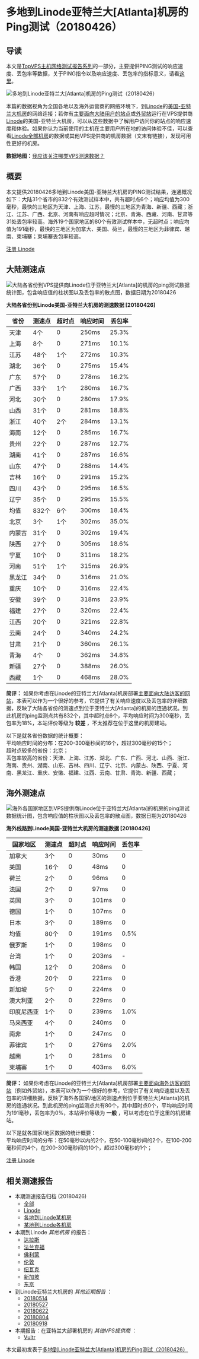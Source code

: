 #  多地到Linode亚特兰大[Atlanta]机房的Ping测试（20180426） 

## 导读

本文是[TopVPS主机网络测试报告系列](https://vps123.top/pingtest)的一部分，主要提供PING测试的响应速度、丢包率等数据，关于PING指令以及响应速度、丢包率的指标意义，请看[这里](https://vps123.top/what-is-ping.html)。

![多地到Linode亚特兰大\[Atlanta\]机房的Ping测试（20180426）](/images/thumbnails/to_linode_Atlanta.png)

本篇的数据视角为全国各地以及海外运营商的网络环境下，到[Linode](https://vps123.top/go/linode)的[美国-亚特兰大机房](https://vps123.top/linode-facilities.html#atlanta)的网络连接；若你有[主要面向大陆用户的站点](https://vps123.top/website-for-mainland-users.html)或[外贸站](https://vps123.top/website-for-internation-trade.html)运行在VPS提供商[Linode](https://vps123.top/go/linode)的美国-亚特兰大机房，可以从这些数据中了解用户访问你的站点的响应速度和体验。如果你认为当前使用的主机在主要用户所在地的访问体验不佳，可以查看[Linode全部机房](/linode/isp/china/20180426-linode-isp-china.md)的数据或其他VPS提供商的机房数据（文末有链接），发现可用性更好的机房。

**数据地图：**[我应该关注哪类VPS测速数据？](https://vps123.top/find-pingtest-data-you-need.html)

## 概要

本文提供20180426多地到Linode美国-亚特兰大机房的PING测试结果，连通概况如下：大陆31个省市的832个有效测试样本中，共有超时点6个；响应均值为300毫秒，最快的三地区为天津、上海、江苏，最慢的三地区为青海、新疆、西藏；浙江、江苏、广西、北京、河南有响应超时情况；北京、青海、西藏、河南、甘肃等31处丢包率较高。海外19个国家地区的80个有效测试样本中，无超时点；响应均值为191毫秒，最快的三地区为加拿大、美国、荷兰，最慢的三地区为菲律宾、越南、柬埔寨；柬埔寨丢包率较高。

[注册 Linode](https://vps123.top/go/linode/_btn1)

## 大陆测速点

![大陆各省份到VPS提供商Linode位于亚特兰大\[Atlanta\]的机房的ping测试数据统计图，包含响应值的柱状图以及丢包率的散点图，数据日期为20180426](/images/pingtests/linode_20180426/plot_idc_linode_usa-atlanta_20180426_mainland.png)

**大陆各省份到Linode美国-亚特兰大机房的测速数据 [20180426]**

省份 | 测速点 | 超时点 | 响应时间 | 丢包率  
---|---|---|---|---  
天津 | 4个 | 0 | 250ms | 25.3%  
上海 | 8个 | 0 | 271ms | 10.1%  
江苏 | 48个 | 1个 | 272ms | 10.3%  
湖北 | 36个 | 0 | 275ms | 15.4%  
广东 | 57个 | 0 | 278ms | 16.2%  
广西 | 33个 | 1个 | 280ms | 16.7%  
河北 | 30个 | 0 | 280ms | 17.9%  
山西 | 31个 | 0 | 281ms | 18.8%  
浙江 | 40个 | 2个 | 284ms | 13.1%  
海南 | 12个 | 0 | 285ms | 16.7%  
贵州 | 22个 | 0 | 287ms | 12.7%  
湖南 | 41个 | 0 | 287ms | 16.6%  
山东 | 47个 | 0 | 288ms | 14.4%  
吉林 | 16个 | 0 | 291ms | 15.2%  
四川 | 43个 | 0 | 295ms | 16.5%  
辽宁 | 35个 | 0 | 295ms | 15.5%  
均值 | 832个 | 6个 | 300ms | 18.4%  
北京 | 3个 | 1个 | 302ms | 35.0%  
内蒙古 | 31个 | 0 | 302ms | 19.4%  
陕西 | 27个 | 0 | 305ms | 18.6%  
宁夏 | 10个 | 0 | 311ms | 18.2%  
河南 | 51个 | 1个 | 315ms | 26.9%  
黑龙江 | 34个 | 0 | 316ms | 21.0%  
重庆 | 10个 | 0 | 316ms | 22.4%  
安徽 | 39个 | 0 | 318ms | 23.9%  
福建 | 27个 | 0 | 320ms | 22.4%  
江西 | 20个 | 0 | 321ms | 22.8%  
云南 | 24个 | 0 | 340ms | 24.2%  
甘肃 | 21个 | 0 | 360ms | 26.1%  
青海 | 4个 | 0 | 362ms | 34.8%  
新疆 | 27个 | 0 | 388ms | 26.0%  
西藏 | 1个 | 0 | 468ms | 28.0%  
  
**简评：** 如果你考虑在Linode的亚特兰大[Atlanta]机房部署[主要面向大陆访客的网站](website-for-mainland-users.html)，本表可以作为一个很好的参考，它提供了有关响应速度以及丢包率的详细数据，反映了大陆各省份的测速点到位于亚特兰大[Atlanta]的机房的连通状况。到此机房的ping监测点共有832个，其中超时点6个，平均响应时间为300毫秒，丢包率为18%，本站评价等级为 **较差** ，不太推荐在位于这里的机房建站。

以下是就各省份数据的统计概要：  
平均响应时间的分布：在200-300毫秒间的16个，超过300毫秒的15个；  
超时点较多的省份：北京；  
丢包率较高的省份：天津、上海、江苏、湖北、广东、广西、河北、山西、浙江、海南、贵州、湖南、山东、吉林、四川、辽宁、北京、内蒙古、陕西、宁夏、河南、黑龙江、重庆、安徽、福建、江西、云南、甘肃、青海、新疆、西藏；

## 海外测速点

![海外各国家地区到VPS提供商Linode位于亚特兰大\[Atlanta\]的机房的ping测试数据统计图，包含响应值的柱状图以及丢包率的散点图，数据日期为20180426](/images/pingtests/linode_20180426/plot_idc_linode_usa-atlanta_20180426_overseas.png)

**海外线路到Linode美国-亚特兰大机房的测速数据 [20180426]**

国家地区 | 测速点 | 超时点 | 响应时间 | 丢包率  
---|---|---|---|---  
加拿大 | 3个 | 0 | 30ms | 0  
美国 | 16个 | 0 | 48ms | 0  
荷兰 | 2个 | 0 | 96ms | 0  
法国 | 2个 | 0 | 97ms | 0  
英国 | 3个 | 0 | 101ms | 0  
德国 | 1个 | 0 | 107ms | 0  
日本 | 3个 | 0 | 189ms | 0  
均值 | 80个 | 0 | 191ms | 0.5%  
俄罗斯 | 1个 | 0 | 198ms | 0  
台湾 | 1个 | 0 | 203ms | -  
韩国 | 12个 | 0 | 208ms | 0  
香港 | 20个 | 0 | 221ms | 0  
新加坡 | 5个 | 0 | 224ms | 0  
澳大利亚 | 2个 | 0 | 229ms | 0  
印度尼西亚 | 1个 | 0 | 239ms | 1.0%  
马来西亚 | 4个 | 0 | 240ms | 0  
南非 | 1个 | 0 | 247ms | 0  
菲律宾 | 1个 | 0 | 276ms | 2.0%  
越南 | 1个 | 0 | 281ms | 0  
柬埔寨 | 1个 | 0 | 403ms | 6.0%  
  
**简评：** 如果你考虑在Linode的亚特兰大[Atlanta]机房部署[主要面向海外访客的网站](https://vps123.top/website-for-internation-trade.html)（例如外贸站），本表可以作为一个很好的参考，它提供了有关响应速度以及丢包率的详细数据，反映了海外各国家/地区的测速点到位于亚特兰大[Atlanta]的机房的连通状况。到此机房的ping监测点共有80个，其中超时点0个，平均响应时间为191毫秒，丢包率为0%，本站评价等级为 **一般** ，可以考虑在位于这里的机房建站。

以下是就各国家/地区数据的统计概要：  
平均响应时间的分布：在50毫秒以内的2个，在50-100毫秒间的2个，在100-200毫秒间的4个，在200-300毫秒间的10个，超过300毫秒的1个；

[注册 Linode](https://vps123.top/go/linode/_btn2)

## 相关测速报告

  * 本期测速报告归档 (20180426) 
    * [全部](https://vps123.top/pingtests/20180426 "本期各VPS提供商全部测速报告")
    * [Linode](https://vps123.top/pingtests/idc-linode/20180426 "本期Linode的全部测速报告")
    * [各地到Linode某机房](https://vps123.top/pingtests/idc-linode/isp-global/20180426 "以Linode某机房为关注对象的视角，横向比较大陆各省份、海外各国家地区")
    * [某地到Linode各机房](https://vps123.top/pingtests/idc-linode/facility-all/20180426 "以大陆某省份为关注对象的视角，横向比较Linode各机房")
  * 本期到Linode _其他机房_ 的报告： 
    * [达拉斯](/linode/idc/dallas/20180426-linode-idc-dallas.md "多地到Linode达拉斯机房的Ping测试 20180426")
    * [法兰克福](/linode/idc/frankfurt/20180426-linode-idc-frankfurt.md "多地到Linode法兰克福机房的Ping测试 20180426")
    * [佛利蒙](/linode/idc/fremont/20180426-linode-idc-fremont.md "多地到Linode佛利蒙机房的Ping测试 20180426")
    * [伦敦](/linode/idc/london/20180426-linode-idc-london.md "多地到Linode伦敦机房的Ping测试 20180426")
    * [纽瓦克](/linode/idc/newark/20180426-linode-idc-newark.md "多地到Linode纽瓦克机房的Ping测试 20180426")
    * [新加坡](/linode/idc/singapore/20180426-linode-idc-singapore.md "多地到Linode新加坡机房的Ping测试 20180426")
    * [东京](/linode/idc/tokyo/20180426-linode-idc-tokyo.md "多地到Linode东京机房的Ping测试 20180426")
  * 到Linode亚特兰大机房的 _其他近期报告_ ： 
    * [20180514](/linode/idc/atlanta/20180514-linode-idc-atlanta.md "多地到Linode亚特兰大机房的Ping测试 20180514")
    * [20180527](/linode/idc/atlanta/20180527-linode-idc-atlanta.md "多地到Linode亚特兰大机房的Ping测试 20180527")
    * [20180622](/linode/idc/atlanta/20180622-linode-idc-atlanta.md "多地到Linode亚特兰大机房的Ping测试 20180622")
    * [20180804](/linode/idc/atlanta/20180804-linode-idc-atlanta.md "多地到Linode亚特兰大机房的Ping测试 20180804")
    * [20180918](/linode/idc/atlanta/20180918-linode-idc-atlanta.md "多地到Linode亚特兰大机房的Ping测试 20180918")
  * 本期报告：在亚特兰大部署机房的 _其他VPS提供商_ ： 
    * [Vultr](/vultr/idc/atlanta/20180426-vultr-idc-atlanta.md "多地到Vultr亚特兰大机房的Ping测试 20180426")



本文最初发表于[多地到Linode亚特兰大[Atlanta]机房的Ping测试（20180426）](https://vps123.top/pingtest/20180426-linode-idc-atlanta.html)
